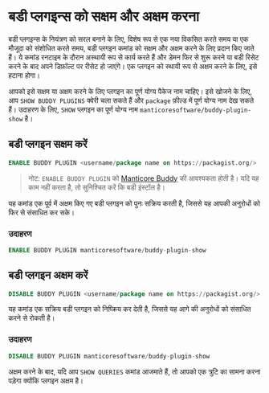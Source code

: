 # बडी प्लगइन्स को सक्षम और अक्षम करना

बडी प्लगइन्स के नियंत्रण को सरल बनाने के लिए, विशेष रूप से एक नया विकसित करते समय या एक मौजूदा को संशोधित करते समय, बडी प्लगइन कमांड को सक्षम और अक्षम करने के लिए प्रदान किए जाते हैं। ये कमांड रनटाइम के दौरान अस्थायी रूप से कार्य करते हैं और डेमन फिर से शुरू करने या बडी रिसेट करने के बाद अपने डिफ़ॉल्ट पर रीसेट हो जाएंगे। एक प्लगइन को स्थायी रूप से अक्षम करने के लिए, इसे हटाना होगा।

आपको इसे सक्षम या अक्षम करने के लिए प्लगइन का पूर्ण योग्य पैकेज नाम चाहिए। इसे खोजने के लिए, आप `SHOW BUDDY PLUGINS` क्वेरी चला सकते हैं और `package` फ़ील्ड में पूर्ण योग्य नाम देख सकते हैं। उदाहरण के लिए, `SHOW` प्लगइन का पूर्ण योग्य नाम `manticoresoftware/buddy-plugin-show` है।

<!-- example enable_buddy_plugin -->
## बडी प्लगइन सक्षम करें

```sql
ENABLE BUDDY PLUGIN <username/package name on https://packagist.org/>
```

> नोट: `ENABLE BUDDY PLUGIN` को [Manticore Buddy](../Installation/Manticore_Buddy.md) की आवश्यकता होती है। यदि यह काम नहीं करता है, तो सुनिश्चित करें कि बडी इंस्टॉल है।

यह कमांड एक पूर्व में अक्षम किए गए बडी प्लगइन को पुनः सक्रिय करती है, जिससे यह आपकी अनुरोधों को फिर से संसाधित कर सके।

<!-- intro -->
### उदाहरण

<!-- request SQL -->
```sql
ENABLE BUDDY PLUGIN manticoresoftware/buddy-plugin-show
```
<!-- end -->

<!-- example disable_buddy_plugin -->
## बडी प्लगइन अक्षम करें

```sql
DISABLE BUDDY PLUGIN <username/package name on https://packagist.org/>
```

यह कमांड एक सक्रिय बडी प्लगइन को निष्क्रिय कर देती है, जिससे यह आगे की अनुरोधों को संसाधित करने से रोकती है।

<!-- intro -->
### उदाहरण

<!-- request SQL -->
```sql
DISABLE BUDDY PLUGIN manticoresoftware/buddy-plugin-show
```

अक्षम करने के बाद, यदि आप `SHOW QUERIES` कमांड आजमाते हैं, तो आपको एक त्रुटि का सामना करना पड़ेगा क्योंकि प्लगइन अक्षम है।
<!-- end -->
